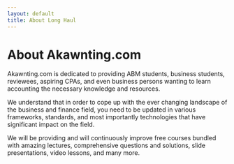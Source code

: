 ```yaml
---
layout: default
title: About Long Haul
---
```


<div class="post">
	<h1 class="pageTitle">About Akawnting.com</h1>
	<p>Akawnting.com is dedicated to providing ABM students, business students, reviewees, aspiring CPAs, and even business persons wanting to learn accounting the necessary knowledge and resources.</p>
	<p>We understand that in order to cope up with the ever changing landscape of the business and finance field, you need to be updated in various frameworks, standards, and most importantly technologies that have significant impact on the field.</p>
	<p>We will be providing and will continuously improve free courses bundled with amazing lectures, comprehensive questions and solutions, slide presentations, video lessons, and many more. </p>
</div>
